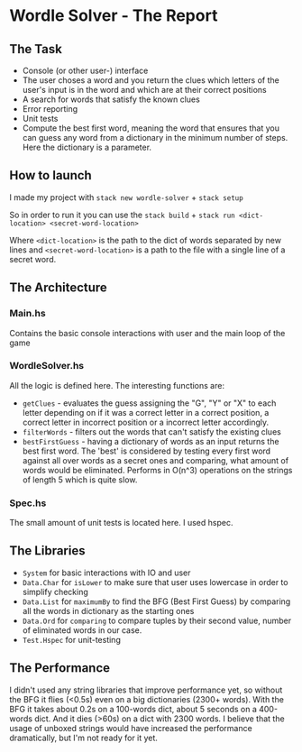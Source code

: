 # Wordle Solver - The Report

## The Task

- Console (or other user-) interface
- The user choses a word and you return the clues which letters of the user's input is in the word and which are at their correct positions
- A search for words that satisfy the known clues
- Error reporting
- Unit tests
- Compute the best first word, meaning the word that ensures that you can guess any word from a dictionary in the minimum number of steps. Here the dictionary is a parameter.

## How to launch

I made my project with `stack new wordle-solver` + `stack setup` 

So in order to run it you can use the `stack build` + `stack run <dict-location> <secret-word-location>`

Where `<dict-location>` is the path to the dict of words separated by new lines and `<secret-word-location>` is a path to the file with a single line of a secret word.

## The Architecture

### Main.hs

Contains the basic console interactions with user and the main loop of the game

### WordleSolver.hs

All the logic is defined here. The interesting functions are:

- `getClues` - evaluates the guess assigning the "G", "Y" or "X" to each letter depending on if it was a correct letter in a correct position, a correct letter in incorrect position or a incorrect letter accordingly.
- `filterWords` - filters out the words that can't satisfy the existing clues
- `bestFirstGuess` - having a dictionary of words as an input returns the best first word. The 'best' is considered by testing every first word against all over words as a secret ones and comparing, what amount of words would be eliminated. Performs in O(n^3) operations on the strings of length 5 which is quite slow.

### Spec.hs

The small amount of unit tests is located here. I used hspec.

## The Libraries

- `System` for basic interactions with IO and user
- `Data.Char` for `isLower` to make sure that user uses lowercase in order to simplify checking
- `Data.List` for `maximumBy` to find the BFG (Best First Guess) by comparing all the words in dictionary as the starting ones
- `Data.Ord` for `comparing` to compare tuples by their second value, number of eliminated words in our case.
- `Test.Hspec` for unit-testing

## The Performance
I didn't used any string libraries that improve performance yet, so without the BFG it flies (<0.5s) even on a big dictionaries (2300+ words). With the BFG it takes about 0.2s on a 100-words dict, about 5 seconds on a 400-words dict. And it dies (>60s) on a dict with 2300 words. 
I believe that the usage of unboxed strings would have increased the performance dramatically, but I'm not ready for it yet. 
